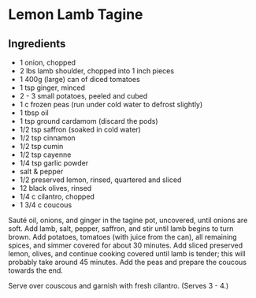 Lemon Lamb Tagine
=================

Ingredients
-----------
- 1 onion, chopped
- 2 lbs lamb shoulder, chopped into 1 inch pieces
- 1 400g (large) can of diced tomatoes
- 1 tsp ginger, minced
- 2 - 3 small potatoes, peeled and cubed
- 1 c frozen peas (run under cold water to defrost slightly)
- 1 tbsp oil
- 1 tsp ground cardamom (discard the pods)
- 1/2 tsp saffron (soaked in cold water)
- 1/2 tsp cinnamon
- 1/2 tsp cumin
- 1/2 tsp cayenne
- 1/4 tsp garlic powder
- salt & pepper
- 1/2 preserved lemon, rinsed, quartered and sliced
- 12 black olives, rinsed
- 1/4 c cilantro, chopped
- 1 3/4 c coucous

Sauté oil, onions, and ginger in the tagine pot, uncovered, until onions are soft.  Add lamb, salt, pepper, saffron, and stir until lamb begins to turn brown.  Add potatoes, tomatoes (with juice from the can), all remaining spices, and simmer covered for about 30 minutes.  Add sliced preserved lemon, olives, and continue cooking covered until lamb is tender; this will probably take around 45 minutes.  Add the peas and prepare the coucous towards the end.  

Serve over couscous and garnish with fresh cilantro.  (Serves 3 - 4.)